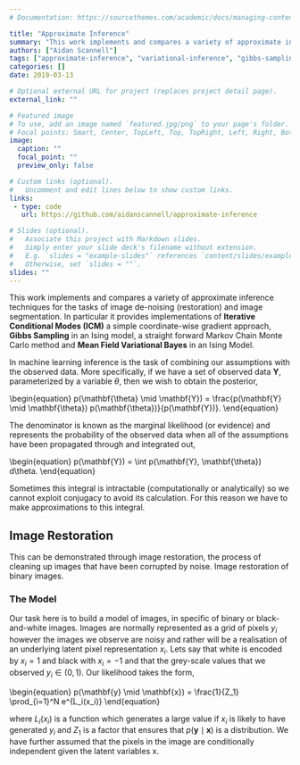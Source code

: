 ```yaml
---
# Documentation: https://sourcethemes.com/academic/docs/managing-content/

title: "Approximate Inference"
summary: "This work implements and compares a variety of approximate inference techniques for the tasks of image de-noising (restoration) and image segmentation."
authors: ["Aidan Scannell"]
tags: ["approximate-inference", "variational-inference", "gibbs-sampling", "iterative-conditional-modes", "machine-learning", "python"]
categories: []
date: 2019-03-13

# Optional external URL for project (replaces project detail page).
external_link: ""

# Featured image
# To use, add an image named `featured.jpg/png` to your page's folder.
# Focal points: Smart, Center, TopLeft, Top, TopRight, Left, Right, BottomLeft, Bottom, BottomRight.
image:
  caption: ""
  focal_point: ""
  preview_only: false

# Custom links (optional).
#   Uncomment and edit lines below to show custom links.
links:
 - type: code
   url: https://github.com/aidanscannell/approximate-inference

# Slides (optional).
#   Associate this project with Markdown slides.
#   Simply enter your slide deck's filename without extension.
#   E.g. `slides = "example-slides"` references `content/slides/example-slides.md`.
#   Otherwise, set `slides = ""`.
slides: ""
---
```

This work implements and compares a variety of approximate inference techniques for the tasks of image de-noising (restoration) and image segmentation. In particular it provides implementations of **Iterative Conditional Modes (ICM)** a simple coordinate-wise gradient approach, **Gibbs Sampling** in an Ising model, a straight forward Markov Chain Monte Carlo method and **Mean Field Variational Bayes** in an Ising Model.

In machine learning inference is the task of combining our assumptions with the observed data. More specifically, if we have a set of observed data $\mathbf{Y}$, parameterized by a variable $\theta,$ then we wish to obtain the posterior,

\begin{equation}
p(\mathbf{\theta} \mid \mathbf{Y}) = \frac{p(\mathbf{Y} \mid \mathbf{\theta}) p(\mathbf{\theta})}{p(\mathbf{Y})}.
\end{equation}

The denominator is known as the marginal likelihood (or evidence) and represents the probability of the observed data when all of the assumptions have been propagated through and integrated out,

\begin{equation}
p(\mathbf{Y}) = \int p(\mathbf{Y}, \mathbf{\theta}) d\theta.
\end{equation}

Sometimes this integral is intractable (computationally or analytically) so we cannot exploit conjugacy to avoid its calculation. For this reason we have to make approximations to this integral. 

## Image Restoration
This can be demonstrated through image restoration, the process of cleaning up images that have been corrupted by noise. Image restoration of binary images.

### The Model
Our task here is to build a model of images, in specific of binary or black-and-white images. Images are normally represented as a grid of pixels $y_i$ however the images we observe are noisy and rather will be a realisation of an underlying latent pixel representation $x_i$. Lets say that white is encoded by $x_i = 1$ and black with $x_i = −1$ and that the grey-scale values that we observed $y_i \in (0, 1)$. Our likelihood takes the form,

\begin{equation}
p(\mathbf{y} \mid \mathbf{x}) = \frac{1}{Z_1} \prod\_{i=1}^N e^{L_i(x_i)}
\end{equation}

where $L_i(x_i)$ is a function which generates a large value if $x_i$ is likely to have generated $y_i$ and $Z_1$ is a factor that ensures that $p(\mathbf{y} \mid \mathbf{x})$ is a distribution. We have further assumed that the pixels in the image are conditionally independent given the latent variables x.
